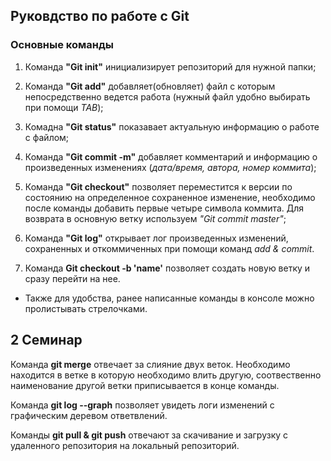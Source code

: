 ## Руковдство по работе с Git

### Основные команды

1. Команда **"Git init"** инициализирует репозиторий для нужной папки;

2. Команда **"Git add"** добавляет(обновляет) файл с которым непосредственно ведется работа (нужный файл удобно выбирать при помощи *TAB*);

3. Комадна **"Git status"** показавает актуальную информацию о работе с файлом;

4. Команда **"Git commit -m"** добавляет комментарий и информацию о произведенных изменениях (*дата/время, автора, номер коммита*);

5. Команда **"Git checkout"** позволяет переместится к версии по состоянию на определенное сохраненное изменение, необходимо после команды добавить первые четыре символа коммита. Для возврата в основную ветку используем *"Git commit master"*;

6. Команда **"Git log"** открывает лог произведенных изменений, сохраненных и откоммиченных при помощи команд *add & commit*.

7. Команда **Git checkout -b 'name'** позволяет создать новую ветку и сразу перейти на нее.

* Также для удобства, ранее написанные команды в консоле можно пролистывать стрелочками.

## 2 Семинар

Команда **git merge** отвечает за слияние двух веток. Необходимо находится в ветке в которую необходимо влить другую, соотвественно наименование другой ветки приписывается в конце команды.

Команда **git log --graph** позволяет увидеть логи изменений с графическим деревом ответвлений.

Команды **git pull & git push** отвечают за скачивание и загрузку с удаленного репозитория на локальный репозиторий.